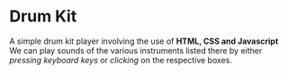 # Drum Kit

A simple drum kit player involving the use of **HTML, CSS and Javascript** 
<br>
We can play sounds of the various instruments listed there by either _pressing keyboard keys_ or _clicking_ on the respective boxes.
